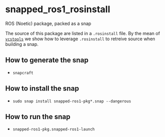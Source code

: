# snapped_ros1_rosinstall
ROS (Noetic) package, packed as a snap

The source of this package are listed in a `.rosinstall` file. By the mean of [`vcstools`](https://github.com/dirk-thomas/vcstool) we show how to leverage `.rosinstall` to retreive source when building a snap.

## How to generate the snap
- `snapcraft`
## How to install the snap
- `sudo snap install snapped-ros1-pkg*.snap --dangerous`
## How to run the snap
- `snapped-ros1-pkg.snapped-ros1-launch`
